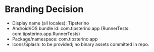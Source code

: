 # Branding Decision

- Display name (all locales): Tipsterino
- Android/iOS bundle id: com.tipsterino.app (RunnerTests: com.tipsterino.app.RunnerTests)
- Package/namespace: com.tipsterino.app
- Icons/Splash: to be provided; no binary assets committed in repo.
